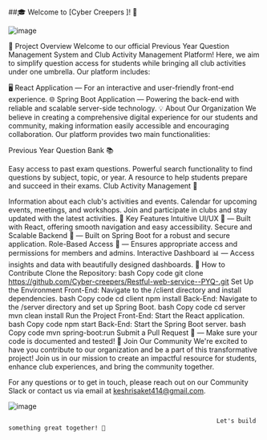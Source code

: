 
##🎓 Welcome to [Cyber Creepers ]! 🌟



![image](https://github.com/user-attachments/assets/af357661-e184-47ca-9032-27b38d522fec)



🚀 Project Overview
Welcome to our official Previous Year Question Management System and Club Activity Management Platform! Here, we aim to simplify question access for students while bringing all club activities under one umbrella. Our platform includes:

🖥️ React Application — For an interactive and user-friendly front-end experience.
🌐 Spring Boot Application — Powering the back-end with reliable and scalable server-side technology.
💡 About Our Organization
We believe in creating a comprehensive digital experience for our students and community, making information easily accessible and encouraging collaboration. Our platform provides two main functionalities:

Previous Year Question Bank 📚

Easy access to past exam questions.
Powerful search functionality to find questions by subject, topic, or year.
A resource to help students prepare and succeed in their exams.
Club Activity Management 🎉

Information about each club's activities and events.
Calendar for upcoming events, meetings, and workshops.
Join and participate in clubs and stay updated with the latest activities.
🌈 Key Features
Intuitive UI/UX 🎨 — Built with React, offering smooth navigation and easy accessibility.
Secure and Scalable Backend 🔐 — Built on Spring Boot for a robust and secure application.
Role-Based Access 🔑 — Ensures appropriate access and permissions for members and admins.
Interactive Dashboard 📊 — Access insights and data with beautifully designed dashboards.
🤝 How to Contribute
Clone the Repository:
bash
Copy code
git clone https://github.com/Cyber-creepers/Restful-web-service--PYQ-.git
Set Up the Environment
Front-End: Navigate to the /client directory and install dependencies.
bash
Copy code
cd client
npm install
Back-End: Navigate to the /server directory and set up Spring Boot.
bash
Copy code
cd server
mvn clean install
Run the Project
Front-End: Start the React application.
bash
Copy code
npm start
Back-End: Start the Spring Boot server.
bash
Copy code
mvn spring-boot:run
Submit a Pull Request 💼 — Make sure your code is documented and tested!
🌟 Join Our Community
We're excited to have you contribute to our organization and be a part of this transformative project! Join us in our mission to create an impactful resource for students, enhance club experiences, and bring the community together.

For any questions or to get in touch, please reach out on our Community Slack or contact us via email at keshrisaket414@gmail.com.

![image](https://github.com/user-attachments/assets/d3fe0bf7-2932-46e3-8231-2f1b5d4c0289)



                                                              Let's build something great together! 🎉
